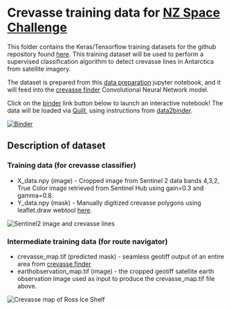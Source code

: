# Crevasse training data for [NZ Space Challenge](https://www.nzspacechallenge.com/)

This folder contains the Keras/Tensorflow training datasets for the github repository found [here](https://github.com/weiji14/nz_space_challenge).
This training dataset will be used to perform a supervised classification algorithm to detect crevasse lines in Antarctica from satellite imagery.

The dataset is prepared from this [data preparation](https://github.com/weiji14/nz_space_challenge/blob/master/data_prep.ipynb) jupyter notebook, and it will feed into the [crevasse finder](https://github.com/weiji14/nz_space_challenge/blob/master/crevasse_finder.ipynb) Convolutional Neural Network model.

Click on the [binder](https://mybinder.org) link button below to launch an interactive notebook!
The data will be loaded via [Quilt](https://github.com/quiltdata/quilt), using instructions from [data2binder](https://github.com/quiltdata/data2binder).

[![Binder](https://mybinder.org/badge.svg)](https://mybinder.org/v2/gh/weiji14/nz_space_challenge/master)


## Description of dataset

### Training data (for crevasse classifier)

- X_data.npy (image) - Cropped image from Sentinel 2 data bands 4,3,2, True Color image retrieved from Sentinel Hub using gain=0.3 and gamma=0.8.
- Y_data.npy (mask) - Manually digitized crevasse polygons using leaflet.draw webtool [here](https://weiji14.github.io/nz_space_challenge).

![Sentinel2 image and crevasse lines](https://user-images.githubusercontent.com/23487320/39954410-0f461808-5613-11e8-977e-1a1fd742d2a9.png)

### Intermediate training data (for route navigator)

- crevasse_map.tif (predicted mask) - seamless geotiff output of an entire area from [crevasse finder](https://github.com/weiji14/nz_space_challenge/blob/master/crevasse_finder.ipynb)
- earthobservation_map.tif (image) - the cropped geotiff satellite earth observation image used as input to produce the crevasse_map.tif file above.

![Crevasse map of Ross Ice Shelf](https://user-images.githubusercontent.com/23487320/39153891-9b7c3856-47a0-11e8-8fbe-0ba969045d50.png)

